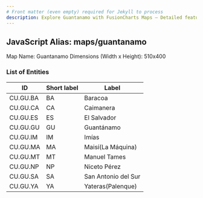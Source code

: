 ```yaml
---
# Front matter (even empty) required for Jekyll to process
description: Explore Guantanamo with FusionCharts Maps – Detailed features for seamless integration. Try now & enhance your data visualization today! 
---
```


## JavaScript Alias: maps/guantanamo

Map Name: Guantanamo
Dimensions (Width x Height): 510x400





### List of Entities

ID | Short label | Label
---|---|---|
CU.GU.BA|BA|Baracoa
CU.GU.CA|CA|Caimanera
CU.GU.ES|ES|El Salvador
CU.GU.GU|GU|Guantánamo
CU.GU.IM|IM|Imías
CU.GU.MA|MA|Maisí(La Máquina)
CU.GU.MT|MT|Manuel Tames
CU.GU.NP|NP|Niceto Pérez
CU.GU.SA|SA|San Antonio del Sur
CU.GU.YA|YA|Yateras(Palenque)